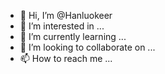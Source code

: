 - 👋 Hi, I’m @Hanluokeer
- 👀 I’m interested in ...
- 🌱 I’m currently learning ...
- 💞️ I’m looking to collaborate on ...
- 📫 How to reach me ...

<!---
Hanluokeer/Hanluokeer is a ✨ special ✨ repository because its `README.md` (this file) appears on your GitHub profile.
You can click the Preview link to take a look at your changes.
--->
